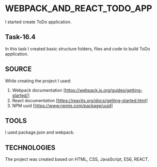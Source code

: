 # WEBPACK_AND_REACT_TODO_APP

I started create ToDo application.

## Task-16.4

In this task I created basic structure folders, files and code to build ToDo application.

## SOURCE 
While creating the project I used: 
1. Webpack documentation  [https://webpack.js.org/guides/getting-started/]
2. React documentation [https://reactjs.org/docs/getting-started.html]
3. NPM uuid [https://www.npmjs.com/package/uuid]

## TOOLS 
I used package.json and webpack.

## TECHNOLOGIES 
The project was created based on HTML, CSS, JavaScript, ES6, REACT.
